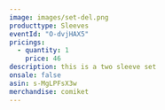 ```yaml
---
image: images/set-del.png
producttype: Sleeves
eventId: "O-dvjHAX5"
pricings:
  - quantity: 1
    price: 46
description: this is a two sleeve set
onsale: false
asin: s-MgLPFsX3w
merchandise: comiket
---
```


